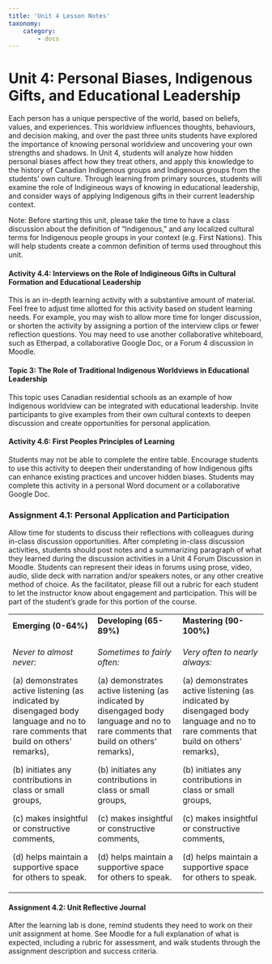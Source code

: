 ```yaml
---
title: 'Unit 4 Lesson Notes'
taxonomy:
    category:
        - docs
---
```

# Unit 4: Personal Biases, Indigenous Gifts, and Educational Leadership

Each person has a unique perspective of the world, based on beliefs, values, and experiences. This worldview influences thoughts, behaviours, and decision making, and over the past three units students have explored the importance of knowing personal worldview and uncovering your own strengths and shadows. In Unit 4, students will analyze how hidden personal biases affect how they treat others, and apply this knowledge to the history of Canadian Indigenous groups and Indigenous groups from the students’ own culture. Through learning from primary sources, students will examine the role of Indigineous ways of knowing in educational leadership, and consider ways of applying Indigenous gifts in their current leadership context.

Note: Before starting this unit, please take the time to have a class discussion about the definition of “Indigenous,” and any localized cultural terms for Indigenous people groups in your context (e.g. First Nations). This will help students create a common definition of terms used throughout this unit.

#### Activity 4.4: Interviews on the Role of Indigineous Gifts in Cultural Formation and Educational Leadership  


This is an in-depth learning activity with a substantive amount of material. Feel free to adjust time allotted for this activity based on student learning needs. For example, you may wish to allow more time for longer discussion, or shorten the activity by assigning a portion of the interview clips or fewer reflection questions. You may need to use another collaborative whiteboard, such as Etherpad, a collaborative Google Doc, or a Forum 4 discussion in Moodle.

#### **Topic 3: The Role of Traditional Indigenous Worldviews in Educational Leadership**

This topic uses Canadian residential schools as an example of how Indigenous worldview can be integrated with educational leadership. Invite participants to give examples from their own cultural contexts to deepen discussion and create opportunities for personal application.

#### Activity 4.6: First Peoples Principles of Learning

Students may not be able to complete the entire table. Encourage students to use this activity to deepen their understanding of how Indigenous gifts can enhance existing practices and uncover hidden biases. Students may complete this activity in a personal Word document or a collaborative Google Doc.

### Assignment 4.1: Personal Application and Participation

Allow time for students to discuss their reflections with colleagues during in-class discussion opportunities. After completing in-class discussion activities, students should post notes and a summarizing paragraph of what they learned during the discussion activities in a Unit 4 Forum Discussion in Moodle. Students can represent their ideas in forums using prose, video, audio, slide deck with narration and/or speakers notes, or any other creative method of choice. As the facilitator, please fill out a rubric for each student to let the instructor know about engagement and participation. This will be part of the student’s grade for this portion of the course.

<table>
<tbody>
<tr class="odd">
<td><strong>Emerging (0-64%)</strong></td>
<td><strong>Developing (65-89%)</strong></td>
<td><strong>Mastering (90-100%)</strong></td>
</tr>
<tr class="even">
<td><p><em>Never to almost never:</em></p>
<p>(a) demonstrates active listening (as indicated by disengaged body language and no to rare comments that build on others’ remarks),</p>
<p>(b) initiates any contributions in class or small groups,</p>
<p>(c) makes insightful or constructive comments,</p>
<p>(d) helps maintain a supportive space for others to speak.</p></td>
<td><p><em>Sometimes to fairly often:</em></p>
<p>(a) demonstrates active listening (as indicated by disengaged body language and no to rare comments that build on others’ remarks),</p>
<p>(b) initiates any contributions in class or small groups,</p>
<p>(c) makes insightful or constructive comments,</p>
<p>(d) helps maintain a supportive space for others to speak.</p></td>
<td><p><em>Very often to nearly always:</em></p>
<p>(a) demonstrates active listening (as indicated by disengaged body language and no to rare comments that build on others’ remarks),</p>
<p>(b) initiates any contributions in class or small groups,</p>
<p>(c) makes insightful or constructive comments,</p>
<p>(d) helps maintain a supportive space for others to speak.</p></td>
</tr>
</tbody>
</table>

#### Assignment 4.2: Unit Reflective Journal

After the learning lab is done, remind students they need to work on their unit assignment at home. See Moodle for a full explanation of what is expected, including a rubric for assessment, and walk students through the assignment description and success criteria.
